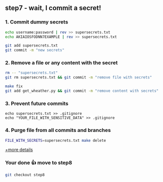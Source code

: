 ## step7 - wait, I commit a secret!

### 1. Commit dummy secrets
```bash
echo username:password | rev >> supersecrets.txt
echo AKIAIOSFODNN7EXAMPLE | rev >> supersecrets.txt
```

```bash
git add supersecrets.txt
git commit -m "new secrets" 
```

### 2. Remove a file or any content with the secret
```bash
rm -- "supersecrets.txt"
git rm supersecrets.txt && git commit -m "remove file with secrets"
```

```bash
make fix
git add get_wheather.py && git commit -m "remove content with secrets"
```

### 3. Prevent future commits
```
echo supersecrets.txt >> .gitignore
echo "YOUR_FILE_WITH_SENSITIVE_DATA" >> .gitignore
```

### 4. Purge file from all commits and branches
```bash
FILE_WITH_SECRETS=supersecrets.txt make delete
```

[+more details](step7-details.md)

### Your done 👍 move to step8
```bash
git checkout step8
```
